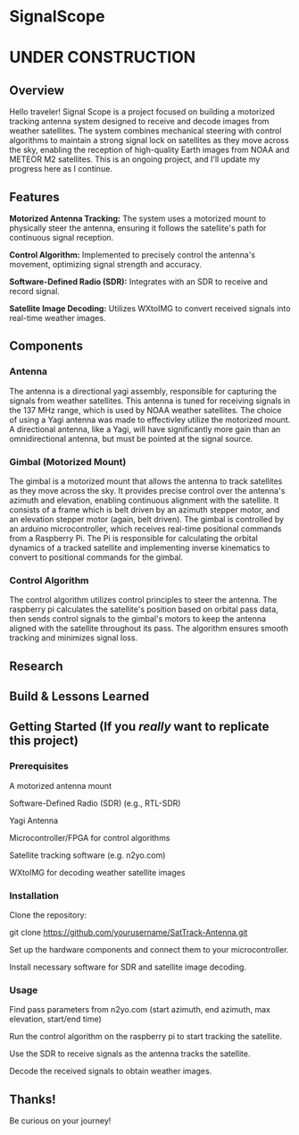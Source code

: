 # SignalScope
# UNDER CONSTRUCTION
## Overview
Hello traveler! Signal Scope is a project focused on building a motorized tracking antenna system designed to receive and decode images from weather satellites. The system combines mechanical steering with control algorithms to maintain a strong signal lock on satellites as they move across the sky, enabling the reception of high-quality Earth images from NOAA and METEOR M2 satellites. This is an ongoing project, and I'll update my progress here as I continue.


## Features
**Motorized Antenna Tracking:** The system uses a motorized mount to physically steer the antenna, ensuring it follows the satellite's path for continuous signal reception.

**Control Algorithm:** Implemented to precisely control the antenna's movement, optimizing signal strength and accuracy.

**Software-Defined Radio (SDR):** Integrates with an SDR to receive and record signal.

**Satellite Image Decoding:** Utilizes WXtoIMG to convert received signals into real-time weather images.

## Components
### Antenna
The antenna is a directional yagi assembly, responsible for capturing the signals from weather satellites. This antenna is tuned for receiving signals in the 137 MHz range, which is used by NOAA weather satellites. The choice of using a Yagi antenna was made to effectivley utilize the motorized mount. A directional antenna, like a Yagi, will have significantly more gain than an omnidirectional antenna, but must be pointed at the signal source.
### Gimbal (Motorized Mount)
The gimbal is a motorized mount that allows the antenna to track satellites as they move across the sky. It provides precise control over the antenna's azimuth and elevation, enabling continuous alignment with the satellite. It consists of a frame which is belt driven by an azimuth stepper motor, and an elevation stepper motor (again, belt driven). The gimbal is controlled by an arduino microcontroller, which receives real-time positional commands from a Raspberry Pi. The Pi is responsible for calculating the orbital dynamics of a tracked satellite and implementing inverse kinematics to convert to positional commands for the gimbal.
### Control Algorithm
The control algorithm utilizes control principles to steer the antenna. The raspberry pi calculates the satellite's position based on orbital pass data, then sends control signals to the gimbal's motors to keep the antenna aligned with the satellite throughout its pass. The algorithm ensures smooth tracking and minimizes signal loss.

## Research

## Build & Lessons Learned

## Getting Started (If you *really* want to replicate this project)
### Prerequisites

A motorized antenna mount

Software-Defined Radio (SDR) (e.g., RTL-SDR)

Yagi Antenna

Microcontroller/FPGA for control algorithms

Satellite tracking software (e.g. n2yo.com)

WXtoIMG for decoding weather satellite images

### Installation

Clone the repository:

git clone https://github.com/yourusername/SatTrack-Antenna.git



Set up the hardware components and connect them to your microcontroller.

Install necessary software for SDR and satellite image decoding.

### Usage
Find pass parameters from n2yo.com (start azimuth, end azimuth, max elevation, start/end time)

Run the control algorithm on the raspberry pi to start tracking the satellite.

Use the SDR to receive signals as the antenna tracks the satellite.

Decode the received signals to obtain weather images.

## Thanks!
Be curious on your journey!
